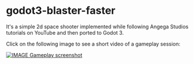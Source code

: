 # godot3-blaster-faster

It's a simple 2d space shooter implemented while following Angega Studios tutorials on YouTube and then ported to Godot 3.

Click on the following image to see a short video of a gameplay session: 

[![IMAGE Gameplay screenshot](https://i.vimeocdn.com/video/715708560.webp?mw=400&mh=713)](https://vimeo.com/281856824)


